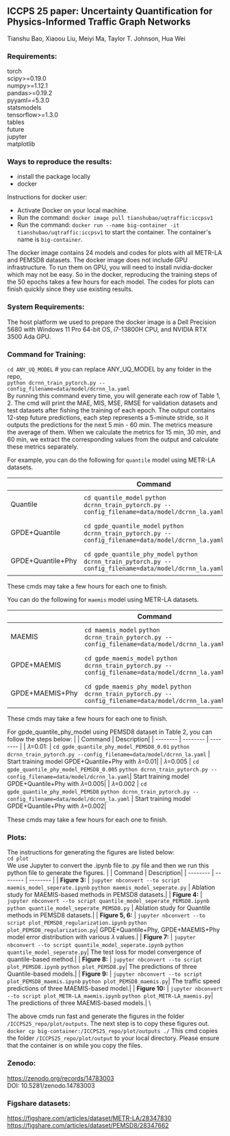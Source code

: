 ## **ICCPS 25 paper: Uncertainty Quantification for Physics-Informed Traffic Graph Networks**
Tianshu Bao, Xiaoou Liu, Meiyi Ma, Taylor T. Johnson, Hua Wei


### Requirements:
torch \
scipy>=0.19.0 \
numpy>=1.12.1 \
pandas>=0.19.2 \
pyyaml==5.3.0 \
statsmodels \
tensorflow>=1.3.0 \
tables \
future \
jupyter \
matplotlib


### Ways to reproduce the results: 
- install the package locally
- docker
  
Instructions for docker user:
- Activate Docker on your local machine. 
- Run the command: ``` docker image pull tianshubao/uqtraffic:iccpsv1 ``` 
- Run the command: ``` docker run --name big-container -it tianshubao/uqtraffic:iccpsv1 ``` to start the container.  The container's name is `big-container`.

The docker image contains 24 models and codes for plots with all METR-LA and PEMSD8 datasets. The docker image does not include GPU infrastructure. To run them on GPU, you will need to install nvidia-docker which may not be easy. So in the docker, reproducing the training steps of the 50 epochs takes a few hours for each model. The codes for plots can finish quickly since they use existing results.

### System Requirements: 
The host platform we used to prepare the docker image is a Dell Precision 5680 with Windows 11 Pro 64-bit OS, i7-13800H CPU, and NVIDIA RTX 3500 Ada GPU.

### Command for Training: 
```cd ANY_UQ_MODEL```            # you can replace ANY_UQ_MODEL by any folder in the repo,  \
```python dcrnn_train_pytorch.py --config_filename=data/model/dcrnn_la.yaml```    
By running this command every time, you will generate each row of Table 1, 2. The cmd will print the MAE, MIS, MSE, RMSE for validation datasets and test datasets after fishing the training of each epoch. The output contains 12-step future predictions, each step represents a 5-minute stride, so it outputs the predictions for the next 5 min - 60 min. The metrics measure the average of them. When we calculate the metrics for 15 min, 30 min, and 60 min, we extract the corresponding values from the output and calculate these metrics separately.

For example, you can do the following for `quantile` model using METR-LA datasets.

|          | Command | Description|
| -------- | -------- | -------- |
| Quantile    | `cd quantile_model` `python dcrnn_train_pytorch.py --config_filename=data/model/dcrnn_la.yaml` | Start training quantile_model using METR-LA datasets|
| GPDE+Quantile   | `cd gpde_quantile_model` `python dcrnn_train_pytorch.py --config_filename=data/model/dcrnn_la.yaml`| Start training gpde_quantile_model using METR-LA datasets|
| GPDE+Quantile+Phy    | `cd gpde_quantile_phy_model` `python dcrnn_train_pytorch.py --config_filename=data/model/dcrnn_la.yaml` | Start training gpde_quantile_phy_model using METR-LA datasets|

These cmds may take a few hours for each one to finish.

You can do the following for `maemis` model using METR-LA datasets.

|          | Command | Description|
| -------- | -------- | -------- |
| MAEMIS    | `cd maemis_model` `python dcrnn_train_pytorch.py --config_filename=data/model/dcrnn_la.yaml` | Start training maemis_model using METR-LA datasets|
| GPDE+MAEMIS   | `cd gpde_maemis_model` `python dcrnn_train_pytorch.py --config_filename=data/model/dcrnn_la.yaml`| Start training gpde_maemis_model using METR-LA datasets|
| GPDE+MAEMIS+Phy    | `cd gpde_maemis_phy_model` `python dcrnn_train_pytorch.py --config_filename=data/model/dcrnn_la.yaml` | Start training gpde_maemis_phy_model using METR-LA datasets|

These cmds may take a few hours for each one to finish.

For gpde_quantile_phy_model using PEMSD8 dataset in Table 2, you can follow the steps below:
|          | Command | Description|
| -------- | -------- | -------- |
| 𝜆=0.01:    | `cd gpde_quantile_phy_model_PEMSD8_0.01` `python dcrnn_train_pytorch.py --config_filename=data/model/dcrnn_la.yaml` | Start training model GPDE+Quantile+Phy with 𝜆=0.01|
| 𝜆=0.005    | `cd gpde_quantile_phy_model_PEMSD8_0.005` `python dcrnn_train_pytorch.py --config_filename=data/model/dcrnn_la.yaml`| Start training model GPDE+Quantile+Phy with 𝜆=0.005|
| 𝜆=0.002    | `cd gpde_quantile_phy_model_PEMSD8` `python dcrnn_train_pytorch.py --config_filename=data/model/dcrnn_la.yaml` | Start training model GPDE+Quantile+Phy with 𝜆=0.002|

These cmds may take a few hours for each one to finish.


### Plots: ###
The instructions for generating the figures are listed below: \
```cd plot``` \
We use Jupyter to convert the .ipynb file to .py file and then we run this python file to generate the figures.
|          | Command | Description|
| -------- | -------- | -------- |
| **Figure 3:**    | ```jupyter nbconvert --to script maemis_model_seperate.ipynb``` ```python maemis_model_seperate.py``` | Ablation study for MAEMIS-based methods in PEMSD8 datasets.|
| **Figure 4:**    | ```jupyter nbconvert --to script quantile_model_seperate_PEMSD8.ipynb``` ```python quantile_model_seperate_PEMSD8.py``` | Ablation study for Quantile methods in PEMSD8 datasets.|
| **Figure 5, 6:**   | `jupyter nbconvert --to script plot_PEMSD8_regularization.ipynb` `python plot_PEMSD8_regularization.py`| GPDE+Quantile+Phy, GPDE+MAEMIS+Phy model error distribution with various 𝜆 values.|
| **Figure 7:**    | `jupyter nbconvert --to script quantile_model_seperate.ipynb` `python quantile_model_seperate.py`| The test loss for model convergence of quantile-based method.|
| **Figure 8:**    | ```jupyter nbconvert --to script plot_PEMSD8.ipynb``` ```python plot_PEMSD8.py```| The predictions of three Quantile-based models.|
| **Figure 9:**    | `jupyter nbconvert --to script plot_PEMSD8_maemis.ipynb` `python plot_PEMSD8_maemis.py`| The traffic speed predictions of three MAEMIS-based model.|
| **Figure 10:**   | `jupyter nbconvert --to script plot_METR-LA_maemis.ipynb` `python plot_METR-LA_maemis.py`| The predictions of three MAEMIS-based models.| \

The above cmds run fast and generate the figures in the folder `/ICCPS25_repo/plot/outputs`. The next step is to copy these figures out. \
```docker cp big-container:/ICCPS25_repo/plot/outputs ./``` 
This cmd copies the folder `/ICCPS25_repo/plot/output` to your local directory. Please ensure that the container is on while you copy the files.

### Zenodo: 
https://zenodo.org/records/14783003 \
DOI: 10.5281/zenodo.14783003

### Figshare datasets:
https://figshare.com/articles/dataset/METR-LA/28347830 \
https://figshare.com/articles/dataset/PEMSD8/28347662
